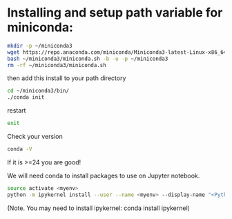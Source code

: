 # Installing and setup path variable for miniconda:

```Bash
mkdir -p ~/miniconda3
wget https://repo.anaconda.com/miniconda/Miniconda3-latest-Linux-x86_64.sh -O ~/miniconda3/miniconda.sh
bash ~/miniconda3/miniconda.sh -b -u -p ~/miniconda3
rm -rf ~/miniconda3/miniconda.sh
```
then add this install to your path directory

```Bash
cd ~/miniconda3/bin/
./conda init
```

restart 
```Bash
exit
```

Check your version 
```Bash
conda -V
```

If it is >=24 you are good! 



We will need conda to install packages to use on Jupyter notebook.
```Bash
source activate <myenv>
python -m ipykernel install --user --name <myenv> --display-name "<Python (myenv)>"  
```
(Note. You may need to install ipykernel:  conda install ipykernel)
